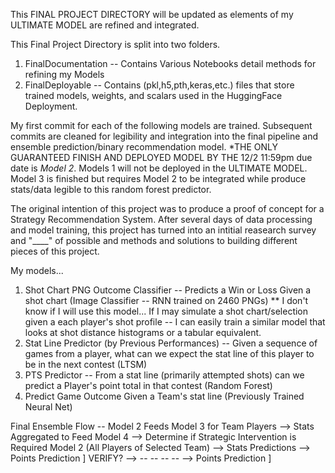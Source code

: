 This FINAL PROJECT DIRECTORY will be updated as elements of my ULTIMATE MODEL are refined and integrated.

This Final Project Directory is split into two folders.
  1. FinalDocumentation -- Contains Various Notebooks detail methods for refining my Models
  2. FinalDeployable -- Contains (pkl,h5,pth,keras,etc.) files that store trained models, weights, and scalars used in the HuggingFace Deployment.


My first commit for each of the following models are trained. Subsequent commits are cleaned for legibility and integration into the final pipeline and ensemble prediction/binary recommendation model.
*THE ONLY GUARANTEED FINISH AND DEPLOYED MODEL BY THE 12/2 11:59pm due date is *Model 2*.
Models 1 will not be deployed in the ULTIMATE MODEL.
Model 3 is finished but requires Model 2 to be integrated while produce stats/data legible to this random forest predictor.

The original intention of this project was to produce a proof of concept for a Strategy Recommendation System. After several days of data processing and model training, this project has turned into an intitial reasearch survey and "____" of possible and methods and solutions to building different pieces of this project.


My models...
1. Shot Chart PNG Outcome Classifier -- Predicts a Win or Loss Given a shot chart (Image Classifier -- RNN trained on 2460 PNGs)
   ** I don't know if I will use this model... If I may simulate a shot chart/selection given a each player's shot profile
   -- I can easily train a similar model that looks at shot distance histograms or a tabular equivalent.
2. Stat Line Predictor (by Previous Performances) -- Given a sequence of games from a player, what can we expect the stat line of this player to be in the next contest (LTSM)
3. PTS Predictor -- From a stat line (primarily attempted shots) can we predict a Player's point total in that contest (Random Forest)
4. Predict Game Outcome Given a Team's stat line (Previously Trained Neural Net)

Final Ensemble Flow -- Model 2 Feeds Model 3 for Team Players --> Stats Aggregated to Feed Model 4 --> Determine if Strategic Intervention is Required
Model 2 (All Players of Selected Team) --> Stats Predictions --> Points Prediction ] VERIFY? --> 
                                       --    --   --   --    --> Points Prediction ]
